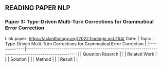 ## READING PAPER NLP
### Paper 3: Type-Driven Multi-Turn Corrections for Grammatical Error Correction
Link paper: https://aclanthology.org/2022.findings-acl.254/
Date: 
| Topic        |                         Type-Driven Multi-Turn Corrections for Grammatical Error Correction                                  |
|--------------|--------------------------------------------------------------------------------------------------------|
| Question Reserch    |  |
| Related Work |   |
| Solution     |   |
| Method       | |
| Result       | |

